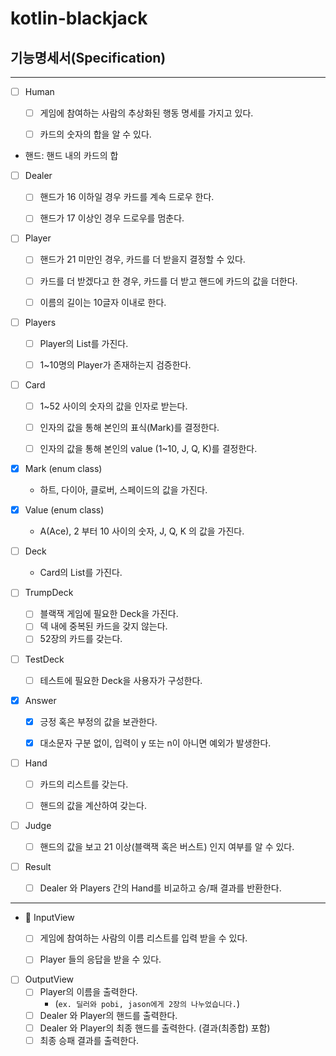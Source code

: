 # kotlin-blackjack

## 기능명세서(Specification)


---

- [ ] Human
    - [ ] 게임에 참여하는 사람의 추상화된 행동 명세를 가지고 있다.
    - [ ] 카드의 숫자의 합을 알 수 있다.


* 핸드: 핸드 내의 카드의 합
- [ ] Dealer
    - [ ] 핸드가 16 이하일 경우 카드를 계속 드로우 한다.
    - [ ] 핸드가 17 이상인 경우 드로우를 멈춘다.


- [ ] Player
    - [ ] 핸드가 21 미만인 경우, 카드를 더 받을지 결정할 수 있다.
    - [ ] 카드를 더 받겠다고 한 경우, 카드를 더 받고 핸드에 카드의 값을 더한다.
    - [ ] 이름의 길이는 10글자 이내로 한다.


- [ ] Players
    - [ ] Player의 List를 가진다.
    - [ ] 1~10명의 Player가 존재하는지 검증한다.


- [ ] Card
    - [ ] 1~52 사이의 숫자의 값을 인자로 받는다.
    - [ ] 인자의 값을 통해 본인의 표식(Mark)를 결정한다.
    - [ ] 인자의 값을 통해 본인의 value (1~10, J, Q, K)를 결정한다.


- [x] Mark (enum class)
    - 하트, 다이아, 클로버, 스페이드의 값을 가진다.


- [x] Value (enum class)
    - A(Ace), 2 부터 10 사이의 숫자, J, Q, K 의 값을 가진다.


- [ ] Deck
    - Card의 List를 가진다.


- [ ] TrumpDeck
    - [ ] 블랙잭 게임에 필요한 Deck을 가진다.
    - [ ] 덱 내에 중복된 카드을 갖지 않는다.
    - [ ] 52장의 카드를 갖는다.

- [ ] TestDeck
    - [ ] 테스트에 필요한 Deck을 사용자가 구성한다.


- [x] Answer
    - [x] 긍정 혹은 부정의 값을 보관한다.
    - [x] 대소문자 구분 없이, 입력이 y 또는 n이 아니면 예외가 발생한다.


- [ ] Hand
    - [ ] 카드의 리스트를 갖는다.
    - [ ] 핸드의 값을 계산하여 갖는다.


- [ ] Judge
    - [ ] 핸드의 값을 보고 21 이상(블랙잭 혹은 버스트) 인지 여부를 알 수 있다.


- [ ] Result
    - [ ] Dealer 와 Players 간의 Hand를 비교하고 승/패 결과를 반환한다.
---
- 📝 InputView
    - [ ] 게임에 참여하는 사람의 이름 리스트를 입력 받을 수 있다.
    - [ ] Player 들의 응답을 받을 수 있다.


- [ ] OutputView
    - [ ] Player의 이름을 출력한다.
        - (`ex. 딜러와 pobi, jason에게 2장의 나누었습니다.`)
    - [ ] Dealer 와 Player의 핸드를 출력한다.
    - [ ] Dealer 와 Player의 최종 핸드를 출력한다. (결과(최종합) 포함)
    - [ ] 최종 승패 결과를 출력한다.
